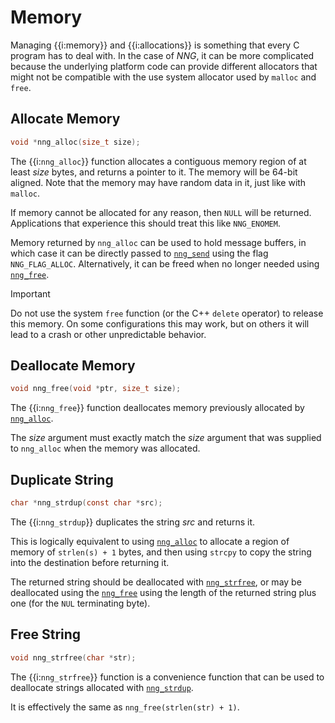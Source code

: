 # Memory

Managing {{i:memory}} and {{i:allocations}} is something that every C program has to deal with.
In the case of _NNG_, it can be more complicated because the underlying platform
code can provide different allocators that might not be compatible with the use
system allocator used by `malloc` and `free`.

## Allocate Memory

```c
void *nng_alloc(size_t size);
```

The {{i:`nng_alloc`}} function allocates a contiguous memory region of
at least _size_ bytes, and returns a pointer to it.
The memory will be 64-bit aligned.
Note that the memory may have random data in it, just like with `malloc`.

If memory cannot be allocated for any reason, then `NULL` will be returned.
Applications that experience this should treat this like `NNG_ENOMEM`.

Memory returned by `nng_alloc` can be used to hold message buffers, in which
case it can be directly passed to [`nng_send`][nng_send] using the flag `NNG_FLAG_ALLOC`.
Alternatively, it can be freed when no longer needed using [`nng_free`][nng_free].

> [!IMPORTANT]
> Do not use the system `free` function (or the C++ `delete` operator) to release this memory.
> On some configurations this may work, but on others it will lead to a crash or
> other unpredictable behavior.

## Deallocate Memory

```c
void nng_free(void *ptr, size_t size);
```

The {{i:`nng_free`}} function deallocates memory previously allocated by [`nng_alloc`][nng_alloc].

The _size_ argument must exactly match the _size_ argument that was supplied to
`nng_alloc` when the memory was allocated.

## Duplicate String

```c
char *nng_strdup(const char *src);
```

The {{i:`nng_strdup`}} duplicates the string _src_ and returns it.

This is logically equivalent to using [`nng_alloc`][nng_alloc]
to allocate a region of memory of `strlen(s) + 1` bytes, and then
using `strcpy` to copy the string into the destination before
returning it.

The returned string should be deallocated with
[`nng_strfree`][nng_strfree], or may be deallocated using the
[`nng_free`][nng_free] using the length of the returned string plus
one (for the `NUL` terminating byte).

## Free String

```c
void nng_strfree(char *str);
```

The {{i:`nng_strfree`}} function is a convenience function that
can be used to deallocate strings allocated with [`nng_strdup`][nng_strdup].

It is effectively the same as `nng_free(strlen(str) + 1)`.

[nng_alloc]: #allocate-memory
[nng_free]: #deallocate-memory
[nng_strdup]: #duplicate-string
[nng_strfree]: #free-string
[nng_send]: TODO.md
